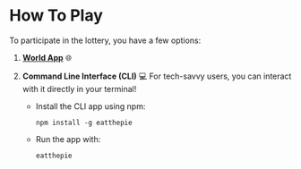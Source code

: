 # How To Play

To participate in the lottery, you have a few options:

1. **[World App](https://world.org/ecosystem/app_74972466e1918df102d112861a422403)** 🌐

2. **Command Line Interface (CLI)** 💻 For tech-savvy users, you can interact with it directly in your terminal!
   - Install the CLI app using npm:
     ```
     npm install -g eatthepie
     ```
   - Run the app with:
     ```
     eatthepie
     ```
